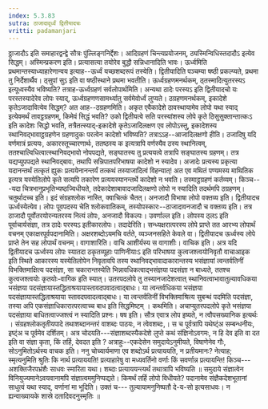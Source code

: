 ```yaml
---
index: 5.3.83
sutra: ठाजादावूर्ध्वं द्वितीयादचः
vritti: padamanjari
---
```


 ठ्ठाजादौऽ इति समाहारद्वन्द्वे सौत्रः पुंल्लिङ्गनिर्द्देशः। आदिग्रहणं चिन्त्यप्रयोजनम्, ठ्यस्मिन्विधिस्तदादौऽ इत्येव सिद्धम्। अस्मिन्प्रकरण इति। प्रत्यासत्या तयोरेव बुद्धौ सन्निधानादिति भावः। ऊर्ध्वमिति प्रथमान्तस्याध्याहारेणान्वय इत्याह--ऊर्ध्वं यच्छशब्दरूपं तस्येति। द्वितीयादिति पञ्चम्या षष्ठी प्रकल्प्यते, प्रथमा तु निर्देशार्थैव। ठ्सुपां सुऽ इति वा षष्ठीस्थाने प्रथमा भवतीति। ऊर्ध्वग्रहणमनर्थकम्, ठ्तस्मादित्युतरस्यऽ इत्यूध्वस्यैव भविष्यति? तत्राह-ऊर्ध्वग्रहणं सर्वलोपार्थमिति। अन्यथा ठादेः परस्यऽ इति द्वितीयादचो यः परस्तस्यादेरेव लोपः स्याद्, ऊर्ध्वग्रहणणसामर्थ्यातु सर्वमेवोर्ध्वं लुप्यते। ठग्रहणमनर्थकम्, इकादेशे कृतेऽजादावित्येव सिद्धम्? अत आह--ठग्रहणमिति। अकृत एवैकादेशे ठावस्थायामेव लोपो यथा स्याद् इत्येवमर्थं तावट्ठग्रहणम्, किमेवं सिद्धं भवति? उको द्वितीयत्वे सति परस्यांशस्य लोपे कृते ठिसुसुक्तान्तात्कःऽ इति कादेशः सिद्धो भवति, तत्रैतत्स्याद्-इकादेशे कृतेऽजादिलक्षण एव लोपोऽस्तु, इकादेशस्य स्थानिवद्भावाट्ठग्रहणेन ग्रहणादुकः परत्वेन कादेशो भविष्यति? तत्राऽऽह--आजादिलक्षणो हीति। ठजादिषु यदि वर्णमात्रं प्रत्ययः, अकारस्तूच्चारणार्थः, ततष्ठस्य क इत्यत्रापि वर्णस्यैव ठस्य स्थानित्वम्, ततश्चाल्विधित्वात्स्थानिवद्भावो नोपपद्यते, सङ्घातस्य तु प्रत्ययत्वे तत्रापि सङ्घातस्य ग्रहणम्। तत्र यद्यप्युपपद्यते स्थानिवद्बावः, तथापि सन्निपातपरिभाषया कादेशो न स्यादेव। अजादेः प्रत्यस्य प्रकृत्या यदानन्तर्थं तत्कृतं ह्युकः प्रत्ययेनानन्तर्यं तत्कथं तस्याजादित्वं विहन्यात्! अत एव मथितं पण्यमस्य माथितिक इत्यत्र यस्येतिलोपे कृते सत्यपि तकारेण प्रत्ययस्यानन्तर्थे कादेशो न भवति। तस्माट्ठग्रहणं कर्तव्यम्। किञ्च---यदा चित्रभानुप्रभृतिभ्यष्ठज्विधीयते, तदेकादेशाबावादजादिलक्षणो लोपो न स्यादिति तदर्थमपि ठग्रहणम्। चतुर्थादच्च इति। इदं संग्रहश्लोक नास्ति, क्वाचित्कं चैतत्। अनजादौ विभाषा लोपो वक्तव्य इति। द्वितीयादच ऊर्ध्वस्येत्येव। लोपः पूवपदस्य चेति श्लोकवातिकम्, तस्योपस्कारः--ठाजादावनजादौ च वक्तव्य इति। तत्र ठाजादौ पूर्वोतरयोरन्यतरस्य नित्यं लोपः, अनजादौ विकल्पः। उवर्णाल्ल इति। लोपस्य ठ्लऽ इति पूर्वाचार्यसंज्ञा, तत्र ठादेः परस्यऽ इतीकारलोपः। तदादेरिति। सन्ध्यक्षरात्परस्य लोपे प्राप्ते तत आरभ्य लोपार्थं वचनम् एकाक्षरपूर्वपदानामिति। अक्षरशब्दोऽयमचि वर्तते, व्यञ्जनसहिते केवले वा। द्वितीयादच ऊर्ध्वस्य लोपे प्राप्ते तेन सह लोपार्थं वचनम्। वागाशारिति। वाचि आशीर्यस्य स वागाशीः। वाचिक इति। अत्र यदि द्वितीयादच ऊर्ध्वस्य लोपः स्यातदा ठकृतव्यूहाः पाणिनीयाःऽ इति परिभाषया कुत्वजश्त्वयोनिवृतौ वाचाआइक इति स्थिते आकारस्य यस्येतिलोपेन निवृतावपि तस्य स्थानिवद्भावादाकारान्तस्य भसंज्ञायां त्वन्तर्वतिनीं विभक्तिमाक्षित्य पदसंज्ञा, सा चकारान्तस्येति भिन्नावधिकत्वाद्भसंज्ञया पदसंज्ञा न बाध्यते, ततश्च कुत्वजश्त्वयोः कृतयोः-वागिक इति स्यात्। उतरपदलोपे तु तस्यानजादेशत्वात् स्थानिवत्वाभावातुल्यावधिकया भसंज्ञया पदसंज्ञायास्तद्धिताश्रयायास्तावदपवादत्वाद्बाधः। या त्वन्तर्वधिकया भसंज्ञया पदसंज्ञायास्तद्धिताश्रयाया स्तावदपवादत्वाद्बाधः। या त्वन्तर्वतिनीं विभक्तिमाश्रित्य सुबन्थं पदमिति पदसंज्ञा, तस्या अपि एकसंज्ञाधिकारात्परत्वाच्च बाध इति सिद्धमिष्टम् । कथमिति। अचाप्युतरपदलोपे कृते भसंज्ञया पदसंज्ञाया बाधितत्वाज्जश्त्वं न स्यादिति प्रश्नः। षष इति। सौत्र एवात्र लोप इष्यते, न त्वौपसख्यानिक इत्यर्थः । संग्रहश्लोकतृतीयपादे तथाशब्दानन्तरं वाशब्दः पाठयः, न त्वेवशब्दः,। स च पूर्वत्रापि यथेष्ट्ंअ सम्बन्धनीयः, इष्ट्ंअ च पूर्वमेव दर्शितम्। अत्र चोदयति---संज्ञाशब्दस्यैकदेशे लुप्ते कथं संज्ञिनोऽवगमः, न हि देव इति वा दत इति वा संज्ञा कृता, किं तर्हि, देवदत इति ? अत्राहुः--एकदेसेन समुदायेऽनुमीयते, विषाणेनेव गौः, सोऽनुमितोऽर्थस्य वाचक इति। ननु चोच्यार्यमाणा एव शब्दोऽर्थ प्रत्याययति, न प्रतीयमानः? नेत्याह; स्मृत्यनुमिति श्रुतिः कि नार्थ प्रत्याययति! प्रत्याहारेषु वा मध्यवर्तिनो वर्णाः किं सवर्णान्न प्रत्यायन्ति! किञ्च--- अशक्तिजैरपभ्रंशैः साधवः स्मारिता यथा। शब्दाः प्रत्याययन्त्यर्थं तथात्रापि भविष्यति ॥ समुदाये संज्ञात्वेन विनियुज्यमानेऽवयवानामपि संज्ञात्वममुनिप्पद्यते। किमर्थं तर्हि लोपो विधीयते? पदानामेव संज्ञैकदेशभूतानां साधुत्वं यथा स्याद्, वर्णानां मा भूदिति। उक्तं च--- तुल्यायामनुनिष्पतौ दे-य-सो इत्यसाधवः। न ह्यन्वाख्यायके शास्रे दतादिवदनुस्मृतिः ॥